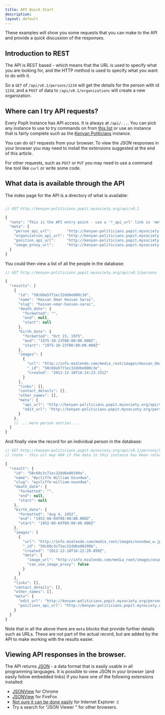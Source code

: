 ```yaml
---
title: API Quick Start
description: 
layout: default
---
```


These examples will show you some requests that you can make to the API and provide a quick discussion of the responses.

## Introduction to REST

The API is REST based - which means that the URL is used to specify what you are looking for, and the HTTP method is used to specify what you want to do with it.

So a `GET` of `/api/v0.1/persons/1234` will get the details for the person with id `1234`, and a `POST` of data to `/api/v0.1/organizations` will create a new organization.

## Where can I try API requests?

Every PopIt Instance has API access. It is always at `/api/...`. You can pick any instance to use to try commands on from [this list](http://popit.mysociety.org/instances) or use an instance that is fairly complete such as the [Kenyan Politicians](http://kenyan-politicians.popit.mysociety.org/) instance.

You can do `GET` requests from your browser. To view the JSON responses in your browser you may need to install the extensions suggested at the end of this article.

For other requests, such as `POST` or `PUT` you may need to use a command line tool like `curl` or write some code.

## What data is available through the API

The index page for the API is a directory of what is available:

``` javascript

// GET http://kenyan-politicians.popit.mysociety.org/api/v0.1

{
  "note": "This is the API entry point - use a '*_api_url' link in 'meta' to search a collection.",
  "meta": {
    "person_api_url":       "http://kenyan-politicians.popit.mysociety.org/api/v0.1/persons",
    "organization_api_url": "http://kenyan-politicians.popit.mysociety.org/api/v0.1/organizations",
    "position_api_url":     "http://kenyan-politicians.popit.mysociety.org/api/v0.1/position",
    "image_proxy_url":      "http://kenyan-politicians.popit.mysociety.org/image-proxy/"
  }
}
```

You could then view a list of all the people in the database:

``` javascript
// GET http://kenyan-politicians.popit.mysociety.org/api/v0.1/persons

{
  "results": [
    {
      "id": "50c60a5f71ec32dd6e000c3d",
      "name": "Hassan Omar Hassan Sarai",
      "slug": "hassan-omar-hassan-sarai",
      "death_date": {
        "formatted": "",
        "end": null,
        "start": null
      },
      "birth_date": {
        "formatted": "Oct 23, 1975",
        "end": "1975-10-23T00:00:00.000Z",
        "start": "1975-10-23T00:00:00.000Z"
      },
      "images": [
        {
          "url": "http://info.mzalendo.com/media_root/images/Hassan_Omar.jpg",
          "_id": "50c60a5f71ec32dd6e000c3e",
          "created": "2012-12-10T16:14:23.331Z"
        }
      ],
      "links": [],
      "contact_details": [],
      "other_names": [],
      "meta": {
        "api_url": "http://kenyan-politicians.popit.mysociety.org/api/v0.1/persons/50c60a5f71ec32dd6e000c3d",
        "edit_url": "http://kenyan-politicians.popit.mysociety.org/persons/hassan-omar-hassan-sarai"
      }
    },
    // ... more person entries ...
  ]
}
```

And finally view the record for an individual person in the database:

``` javascript
// GET http://kenyan-politicians.popit.mysociety.org/api/v0.1/persons/50c60c3c71ec32dd6e00199a
// (note - this url may 404 if the data in this instance has been reloaded.)

{
  "result": {
    "id": "50c60c3c71ec32dd6e00199a",
    "name": "Wycliffe William Osundwa",
    "slug": "wycliffe-william-osundwa",
    "death_date": {
      "formatted": "",
      "end": null,
      "start": null
    },
    "birth_date": {
      "formatted": "Aug 4, 1952",
      "end": "1952-08-04T00:00:00.000Z",
      "start": "1952-08-04T00:00:00.000Z"
    },
    "images": [
      {
        "url": "http://info.mzalendo.com/media_root/images/osundwa_w.jpg",
        "_id": "50c60c3c71ec32dd6e00199b",
        "created": "2012-12-10T16:22:20.899Z",
        "meta": {
          "image_url": "http://info.mzalendo.com/media_root/images/osundwa_w.jpg",
          "can_use_image_proxy": false
        }
      }
    ],
    "links": [],
    "contact_details": [],
    "other_names": [],
    "meta": {
      "edit_url": "http://kenyan-politicians.popit.mysociety.org/persons/wycliffe-william-osundwa",
      "positions_api_url": "http://kenyan-politicians.popit.mysociety.org/api/v0.1/position?person_id=50c60c3c71ec32dd6e00199a"
    }
  }
}
```

Note that in all the above there are `meta` blocks that provide further details such as URLs. These are not part of the actual record, but are added by the API to make working with the results easier.

## Viewing API responses in the browser.

The API returns [JSON](http://en.wikipedia.org/wiki/JSON) - a data format that is easily usable in all programming languages. It is possible to view JSON in your browser (and easily follow embedded links) if you have one of the following extensions installed:

  * [JSONView](https://chrome.google.com/webstore/detail/chklaanhfefbnpoihckbnefhakgolnmc) for Chrome
  * [JSONView](https://addons.mozilla.org/en-US/firefox/addon/jsonview/) for FireFox
  * [Not sure it can be done easily](http://stackoverflow.com/questions/2483771) for Internet Explorer :(
  * Try a search for "JSON Viewer <your browser name>" for other browsers.
